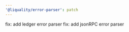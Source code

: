 ```yaml
---
'@liquality/error-parser': patch
---
```


fix: add ledger error parser
fix: add jsonRPC error parser

